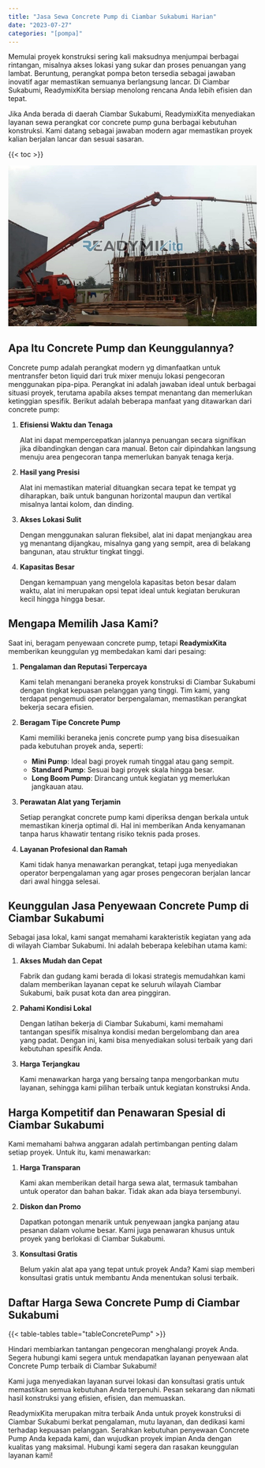 ```yaml
---
title: "Jasa Sewa Concrete Pump di Ciambar Sukabumi Harian"
date: "2023-07-27"
categories: "[pompa]"
---
```


Memulai proyek konstruksi sering kali maksudnya menjumpai berbagai rintangan, misalnya akses lokasi yang sukar dan proses penuangan yang lambat. Beruntung, perangkat pompa beton tersedia sebagai jawaban inovatif agar memastikan semuanya berlangsung lancar. Di Ciambar Sukabumi, ReadymixKita bersiap menolong rencana Anda lebih efisien dan tepat.

Jika Anda berada di daerah Ciambar Sukabumi, ReadymixKita menyediakan layanan sewa perangkat cor concrete pump guna berbagai kebutuhan konstruksi. Kami datang sebagai jawaban modern agar memastikan proyek kalian berjalan lancar dan sesuai sasaran.

{{< toc >}}

![Jasa Sewa Concrete Pump di Ciambar Sukabumi Harian](/images/pompa/sewa-pompa-19.jpg)

## Apa Itu Concrete Pump dan Keunggulannya?

Concrete pump adalah perangkat modern yg dimanfaatkan untuk mentransfer beton liquid dari truk mixer menuju lokasi pengecoran menggunakan pipa-pipa. Perangkat ini adalah jawaban ideal untuk berbagai situasi proyek, terutama apabila akses tempat menantang dan memerlukan ketinggian spesifik. Berikut adalah beberapa manfaat yang ditawarkan dari concrete pump:

1. **Efisiensi Waktu dan Tenaga**

   Alat ini dapat mempercepatkan jalannya penuangan secara signifikan jika dibandingkan dengan cara manual. Beton cair dipindahkan langsung menuju area pengecoran tanpa memerlukan banyak tenaga kerja.

2. **Hasil yang Presisi**

   Alat ini memastikan material dituangkan secara tepat ke tempat yg diharapkan, baik untuk bangunan horizontal maupun dan vertikal misalnya lantai kolom, dan dinding.

3. **Akses Lokasi Sulit**

   Dengan menggunakan saluran fleksibel, alat ini dapat menjangkau area yg menantang dijangkau, misalnya gang yang sempit, area di belakang bangunan, atau struktur tingkat tinggi.

4. **Kapasitas Besar**

   Dengan kemampuan yang mengelola kapasitas beton besar dalam waktu, alat ini merupakan opsi tepat ideal untuk kegiatan berukuran kecil hingga hingga besar.

## Mengapa Memilih Jasa Kami?

Saat ini, beragam penyewaan concrete pump, tetapi **ReadymixKita** memberikan keunggulan yg membedakan kami dari pesaing:

1. **Pengalaman dan Reputasi Terpercaya**

   Kami telah menangani beraneka proyek konstruksi di Ciambar Sukabumi dengan tingkat kepuasan pelanggan yang tinggi. Tim kami, yang terdapat pengemudi operator berpengalaman, memastikan perangkat bekerja secara efisien.

2. **Beragam Tipe Concrete Pump**

   Kami memiliki beraneka jenis concrete pump yang bisa disesuaikan pada kebutuhan proyek anda, seperti:
   - **Mini Pump**: Ideal bagi proyek rumah tinggal atau gang sempit.
   - **Standard Pump**: Sesuai bagi proyek skala hingga besar.
   - **Long Boom Pump**: Dirancang untuk kegiatan yg memerlukan jangkauan atau.

3. **Perawatan Alat yang Terjamin**

   Setiap perangkat concrete pump kami diperiksa dengan berkala untuk memastikan kinerja optimal di. Hal ini memberikan Anda kenyamanan tanpa harus khawatir tentang risiko teknis pada proses.

4. **Layanan Profesional dan Ramah**

   Kami tidak hanya menawarkan perangkat, tetapi juga menyediakan operator berpengalaman yang agar proses pengecoran berjalan lancar dari awal hingga selesai.

## Keunggulan Jasa Penyewaan Concrete Pump di Ciambar Sukabumi

Sebagai jasa lokal, kami sangat memahami karakteristik kegiatan yang ada di wilayah Ciambar Sukabumi. Ini adalah beberapa kelebihan utama kami:

1. **Akses Mudah dan Cepat**

   Fabrik dan gudang kami berada di lokasi strategis memudahkan kami dalam memberikan layanan cepat ke seluruh wilayah Ciambar Sukabumi, baik pusat kota dan area pinggiran.

2. **Pahami Kondisi Lokal**

   Dengan latihan bekerja di Ciambar Sukabumi, kami memahami tantangan spesifik misalnya kondisi medan bergelombang dan area yang padat. Dengan ini, kami bisa menyediakan solusi terbaik yang dari kebutuhan spesifik Anda.

3. **Harga Terjangkau**

   Kami menawarkan harga yang bersaing tanpa mengorbankan mutu layanan, sehingga kami pilihan terbaik untuk kegiatan konstruksi Anda.

## Harga Kompetitif dan Penawaran Spesial di Ciambar Sukabumi

Kami memahami bahwa anggaran adalah pertimbangan penting dalam setiap proyek. Untuk itu, kami menawarkan:

1. **Harga Transparan**

   Kami akan memberikan detail harga sewa alat, termasuk tambahan untuk operator dan bahan bakar. Tidak akan ada biaya tersembunyi.

2. **Diskon dan Promo**

   Dapatkan potongan menarik untuk penyewaan jangka panjang atau pesanan dalam volume besar. Kami juga penawaran khusus untuk proyek yang berlokasi di Ciambar Sukabumi.

3. **Konsultasi Gratis**

   Belum yakin alat apa yang tepat untuk proyek Anda? Kami siap memberi konsultasi gratis untuk membantu Anda menentukan solusi terbaik.

## Daftar Harga Sewa Concrete Pump di Ciambar Sukabumi

{{< table-tables table="tableConcretePump" >}}

Hindari membiarkan tantangan pengecoran menghalangi proyek Anda. Segera hubungi kami segera untuk mendapatkan layanan penyewaan alat Concrete Pump terbaik di Ciambar Sukabumi!

Kami juga menyediakan layanan survei lokasi dan konsultasi gratis untuk memastikan semua kebutuhan Anda terpenuhi. Pesan sekarang dan nikmati hasil konstruksi yang efisien, efisien, dan memuaskan.

ReadymixKita merupakan mitra terbaik Anda untuk proyek konstruksi di Ciambar Sukabumi berkat pengalaman, mutu layanan, dan dedikasi kami terhadap kepuasan pelanggan. Serahkan kebutuhan penyewaan Concrete Pump Anda kepada kami, dan wujudkan proyek impian Anda dengan kualitas yang maksimal. Hubungi kami segera dan rasakan keunggulan layanan kami!